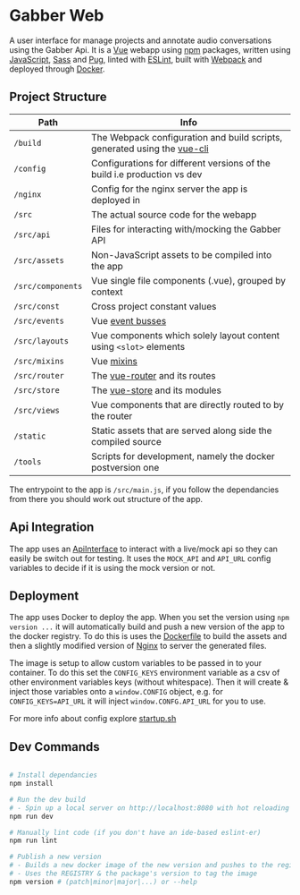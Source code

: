 # Gabber Web

A user interface for manage projects and annotate audio conversations using the Gabber Api.
It is a [Vue](https://vuejs.org) webapp using [npm](https://www.npmjs.com/) packages, written using
[JavaScript](https://developer.mozilla.org/bm/docs/Web/JavaScript),
[Sass](https://sass-lang.com/) and [Pug](https://pugjs.org/api/getting-started.html),
linted with [ESLint](https://eslint.org/), built with
[Webpack](https://webpack.js.org/) and deployed through
[Docker](https://www.docker.com/).

## Project Structure

| Path | Info |
| ---- | ---- |
| `/build`  | The Webpack configuration and build scripts, generated using the [vue-cli](https://github.com/vuejs/vue-cli) |
| `/config` | Configurations for different versions of the build i.e production vs dev |
| `/nginx` | Config for the nginx server the app is deployed in |
| `/src` | The actual source code for the webapp |
| `/src/api` | Files for interacting with/mocking the Gabber API |
| `/src/assets` | Non-JavaScript assets to be compiled into the app |
| `/src/components` | Vue single file components (.vue), grouped by context |
| `/src/const` | Cross project constant values |
| `/src/events` | Vue [event busses](https://alligator.io/vuejs/global-event-bus/) |
| `/src/layouts` | Vue components which solely layout content using `<slot>` elements |
| `/src/mixins` | Vue [mixins](https://vuejs.org/v2/guide/mixins.html) |
| `/src/router` | The [vue-router](https://router.vuejs.org/en/) and its routes |
| `/src/store` | The [vue-store](https://vuex.vuejs.org/en/) and its modules |
| `/src/views` | Vue components that are directly routed to by the router |
| `/static` | Static assets that are served along side the compiled source |
| `/tools` | Scripts for development, namely the docker postversion one |

The entrypoint to the app is `/src/main.js`, if you follow the dependancies from there you should work out structure of the app.

## Api Integration

The app uses an [ApiInterface](/src/api/ApiInterface) to interact with a live/mock api so they can easily be switch out for testing.
It uses the `MOCK_API` and `API_URL` config variables to decide if it is using the mock version or not.

## Deployment

The app uses Docker to deploy the app. When you set the version using `npm version ...`
it will automatically build and push a new version of the app to the docker registry.
To do this is uses the [Dockerfile](/Dockerfile) to build the assets and then a slightly modified version of [Nginx](https://www.nginx.com/) to server the generated files.

The image is setup to allow custom variables to be passed in to your container.
To do this set the `CONFIG_KEYS` environment variable as a csv of other environment variables keys (without whitespace).
Then it will create & inject those variables onto a `window.CONFIG` object,
e.g. for `CONFIG_KEYS=API_URL` it will inject `window.CONFG.API_URL` for you to use.

For more info about config explore [startup.sh](/nginx/startup.sh)

## Dev Commands

```bash

# Install dependancies
npm install

# Run the dev build
# - Spin up a local server on http://localhost:8080 with hot reloading
npm run dev

# Manually lint code (if you don't have an ide-based eslint-er)
npm run lint

# Publish a new version
# - Builds a new docker image of the new version and pushes to the registry
# - Uses the REGISTRY & the package's version to tag the image
npm version # (patch|minor|major|...) or --help

```
